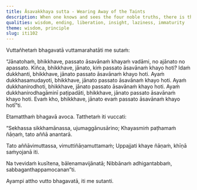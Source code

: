 ```yaml
---
title: Āsavakkhaya sutta - Wearing Away of the Taints
description: When one knows and sees the four noble truths, there is the wearing away of the taints.
qualities: wisdom, ending, liberation, insight, laziness, immaturity
theme: wisdom, principle
slug: iti102
---
```


Vuttañhetaṁ bhagavatā vuttamarahatāti me sutaṁ:

“Jānatohaṁ, bhikkhave, passato āsavānaṁ khayaṁ vadāmi, no ajānato no apassato. Kiñca, bhikkhave, jānato, kiṁ passato āsavānaṁ khayo hoti? Idaṁ dukkhanti, bhikkhave, jānato passato āsavānaṁ khayo hoti. Ayaṁ dukkhasamudayoti, bhikkhave, jānato passato āsavānaṁ khayo hoti. Ayaṁ dukkhanirodhoti, bhikkhave, jānato passato āsavānaṁ khayo hoti. Ayaṁ dukkhanirodhagāminī paṭipadāti, bhikkhave, jānato passato āsavānaṁ khayo hoti. Evaṁ kho, bhikkhave, jānato evaṁ passato āsavānaṁ khayo hotī”ti.

Etamatthaṁ bhagavā avoca. Tatthetaṁ iti vuccati:

“Sekhassa sikkhamānassa,
ujumaggānusārino;
Khayasmiṁ paṭhamaṁ ñāṇaṁ,
tato aññā anantarā.

Tato aññāvimuttassa,
vimuttiñāṇamuttamaṁ;
Uppajjati khaye ñāṇaṁ,
khīṇā saṁyojanā iti.

Na tvevidaṁ kusītena,
bālenamavijānatā;
Nibbānaṁ adhigantabbaṁ,
sabbaganthappamocanan”ti.

Ayampi attho vutto bhagavatā, iti me sutanti.
